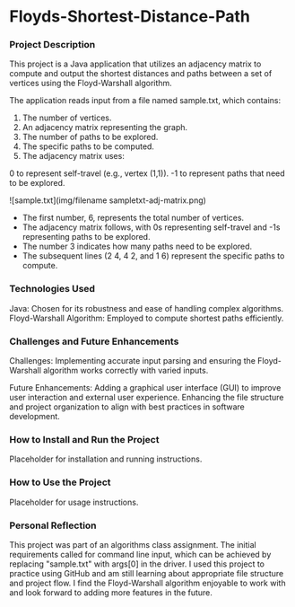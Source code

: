 # Floyds-Shortest-Distance-Path


### Project Description
This project is a Java application that utilizes an adjacency matrix to compute and output the shortest distances and paths between a set of vertices using the Floyd-Warshall algorithm.

The application reads input from a file named sample.txt, which contains:

1. The number of vertices.
2. An adjacency matrix representing the graph.
3. The number of paths to be explored.
4. The specific paths to be computed.
5. The adjacency matrix uses:

0 to represent self-travel (e.g., vertex (1,1)).
-1 to represent paths that need to be explored.

![sample.txt](img/filename sampletxt-adj-matrix.png)


* The first number, 6, represents the total number of vertices.
* The adjacency matrix follows, with 0s representing self-travel and -1s representing paths to be explored.
* The number 3 indicates how many paths need to be explored.
* The subsequent lines (2 4, 4 2, and 1 6) represent the specific paths to compute.

### Technologies Used
Java: Chosen for its robustness and ease of handling complex algorithms.
Floyd-Warshall Algorithm: Employed to compute shortest paths efficiently.

### Challenges and Future Enhancements
Challenges: Implementing accurate input parsing and ensuring the Floyd-Warshall algorithm works correctly with varied inputs.

Future Enhancements: Adding a graphical user interface (GUI) to improve user interaction and external user experience. Enhancing the file structure and project organization to align with best practices in software development.

### How to Install and Run the Project
Placeholder for installation and running instructions.

### How to Use the Project
Placeholder for usage instructions.

### Personal Reflection
This project was part of an algorithms class assignment. The initial requirements called for command line input, which can be achieved by replacing "sample.txt" with args[0] in the driver. I used this project to practice using GitHub and am still learning about appropriate file structure and project flow. I find the Floyd-Warshall algorithm enjoyable to work with and look forward to adding more features in the future.